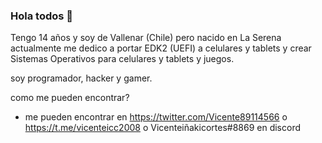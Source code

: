 ### Hola todos 👋

Tengo 14 años y soy de Vallenar (Chile) pero nacido en La Serena
actualmente me dedico a portar EDK2 (UEFI) a celulares y tablets y crear Sistemas Operativos para celulares y tablets y juegos.

soy programador, hacker y gamer.

como me pueden encontrar?
 - me pueden encontrar en https://twitter.com/Vicente89114566 o https://t.me/vicenteicc2008 o Vicenteiñakicortes#8869 en discord
<!--
**vicenteicc2008/vicenteicc2008** is a ✨ _special_ ✨ repository because its `README.md` (this file) appears on your GitHub profile.

Here are some ideas to get you started:

- 🔭 I’m currently working on ...
- 🌱 I’m currently learning ...
- 👯 I’m looking to collaborate on ...
- 🤔 I’m looking for help with ...
- 💬 Ask me about ...
- 📫 How to reach me: ...
- 😄 Pronouns: ...
- ⚡ Fun fact: ...
-->
